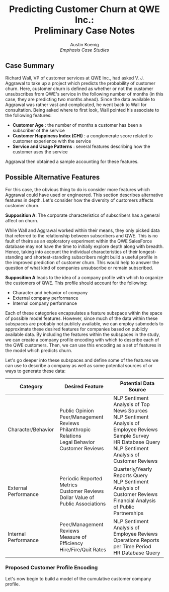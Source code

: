# <center>Predicting Customer Churn at QWE Inc.:<br>Preliminary Case Notes</center>

<center>Austin Koenig</center>
<center><i>Emphasis Case Studies</i></center>

## Case Summary

Richard Wall, VP of customer services at QWE Inc., had asked V. J. Aggrawal to take up a project which predicts the probability of customer churn. Here, customer churn is defined as whether or not the customer unsubscribes from QWE's service in the following number of months (in this case, they are predicting two months ahead). Since the data available to Aggrawal was rather vast and complicated, he went back to Wall for consultation. Being asked where to first look, Wall pointed his associate to the following features:

- **Customer Age** : the number of months a customer has been a subscriber of the service
- **Customer Happiness Index (CHI)** : a conglomerate score related to customer experience with the service
- **Service and Usage Patterns** : several features describing how the customer uses the service

Aggrawal then obtained a sample accounting for these features.

## Possible Alternative Features

For this case, the obvious thing to do is consider more features which Aggrawal could have used or engineered. This section describes alternative features in depth. Let's consider how the diversity of customers affects customer churn.

**Supposition A**: The corporate characteristics of subscribers has a general affect on churn.

While Wall and Aggrawal worked within their means, they only picked data that referred to the relationship between subscribers and QWE. This is no fault of theirs as an exploratory experiment within the QWE SalesForce database may not have the time to initially explore depth along with breadth. Hence, taking into account the individual characteristics of their longest-standing and shortest-standing subscribers might build a useful profile in the improved prediction of customer churn. This would help to answer the question of what kind of companies unsubscribe or remain subscribed.

**Supposition A** leads to the idea of a company profile with which to organize the customers of QWE. This profile should account for the following:

- Character and behavior of company
- External company performance
- Internal company performance

Each of these categories encapsulates a feature subspace within the space of possible model features. However, since much of the data within these subspaces are probably not publicly available, we can employ submodels to approximate these desired features for companies based on publicly available data. By including the features within the subspaces in the study, we can create a company profile encoding with which to describe each of the QWE customers. Then, we can use this encoding as a set of features in the model which predicts churn.

Let's go deeper into these subspaces and define some of the features we can use to describe a company as well as some potential sources of or ways to generate these data:

| Category | Desired Feature | Potential Data Source |
| --- | --- | --- |
| Character/Behavior | Public Opinion<br>Peer/Management Reviews<br>Philanthropic Relations<br>Legal Behavior<br>Customer Reviews | NLP Sentiment Analysis of Top News Sources<br>NLP Sentiment Analysis of Employee Reviews<br>Sample Survey<br>HR Database Query<br>NLP Sentiment Analysis of Customer Reviews |
| External Performance | Periodic Reported Metrics<br>Customer Reviews<br>Dollar Value of Public Associations | Quarterly/Yearly Reports Query<br>NLP Sentiment Analysis of Customer Reviews<br>Financial Analysis of Public Partnerships |
| Internal Performance | Peer/Management Reviews<br>Measure of Efficiency<br>Hire/Fire/Quit Rates | NLP Sentiment Analysis of Employee Reviews<br>Operations Reports per Time Period<br>HR Database Query |

### Proposed Customer Profile Encoding

Let's now begin to build a model of the cumulative customer company profile.


